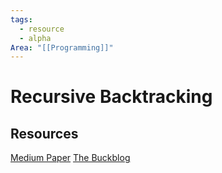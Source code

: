 ```yaml
---
tags:
  - resource
  - alpha
Area: "[[Programming]]"
---
```


# Recursive Backtracking


## Resources
[Medium Paper](https://aryanab.medium.com/maze-generation-recursive-backtracking-5981bc5cc766)
[The Buckblog](https://weblog.jamisbuck.org/2010/12/27/maze-generation-recursive-backtracking)
